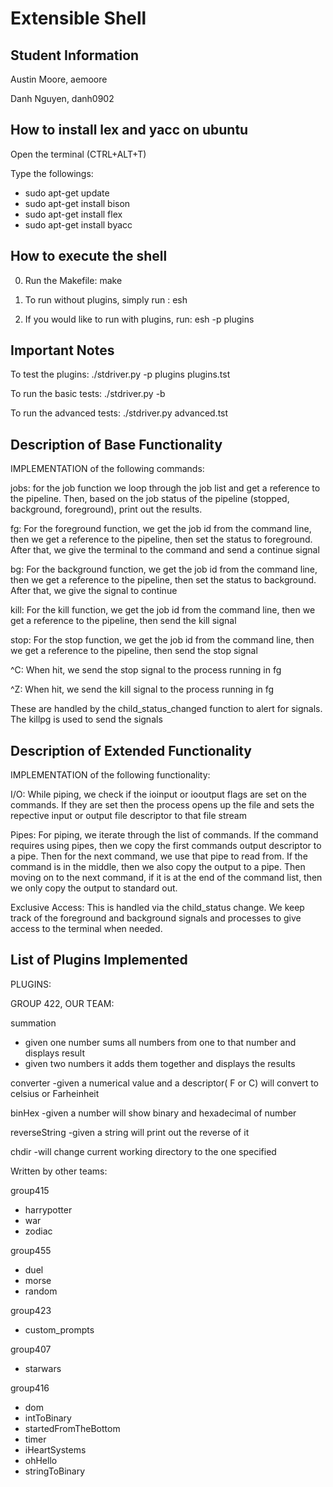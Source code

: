 Extensible Shell
=============

Student Information
-------------------
Austin Moore, aemoore

Danh Nguyen, danh0902

How to install lex and yacc on ubuntu
-------------------------------------
Open the terminal (CTRL+ALT+T)

Type the followings:
- sudo apt-get update
- sudo apt-get install bison
- sudo apt-get install flex
- sudo apt-get install byacc

How to execute the shell
------------------------
0. Run the Makefile: make

1. To run without plugins, simply run : esh

2. If you would like to run with plugins, run: esh -p plugins



Important Notes
---------------
To test the plugins:
./stdriver.py -p plugins plugins.tst

To run the basic tests:
./stdriver.py -b

To run the advanced tests:
./stdriver.py advanced.tst


Description of Base Functionality
---------------------------------
IMPLEMENTATION of the following commands:

jobs:
for the job function we loop through the job list and get a reference to the pipeline.
Then, based on the job status of the pipeline (stopped, background, foreground), print out the results.

fg:
For the foreground function, we get the job id from the command line, then we get a reference
to the pipeline, then set the status to foreground. After that, we give the terminal to the command
and send a continue signal

bg: 
For the background function, we get the job id from the command line, then we get a reference
to the pipeline, then set the status to background. After that, we give the signal to continue

kill: 
For the kill function, we get the job id from the command line, then we get a reference
to the pipeline, then send the kill signal

stop:
For the stop function, we get the job id from the command line, then we get a reference
to the pipeline, then send the stop signal

^C:
When hit, we send the stop signal to the process running in fg

^Z: 
When hit, we send the kill signal to the process running in fg

These are handled by the child_status_changed function to alert for signals.
The killpg is used to send the signals



Description of Extended Functionality
-------------------------------------
IMPLEMENTATION of the following functionality:

I/O:
While piping, we check if the ioinput or iooutput flags are set on the commands.
If they are set then the process opens up the file and sets the repective input or output
file descriptor to that file stream

Pipes:
For piping, we iterate through the list of commands. If the command requires using pipes, then we copy the 
first commands output descriptor to a pipe. Then for the next command, we use that pipe to read from. If the command is in the 
middle, then we also copy the output to a pipe. Then moving on to the next command, if it is at the end of the command
list, then we only copy the output to standard out.

Exclusive Access:
This is handled via the child_status change. We keep track of the foreground and background signals and processes 
to give access to the terminal when needed. 




List of Plugins Implemented
---------------------------

PLUGINS:

GROUP 422, OUR TEAM:

summation
- given one number sums all numbers from one to that number and displays result
- given two numbers it adds them together and displays the results
	
converter
-given a numerical value and a descriptor( F or C) will convert to celsius or Farheinheit
	
binHex
-given a number will show binary and hexadecimal of number

reverseString
-given a string will print out the reverse of it

chdir
-will change current working directory to the one specified

Written by other teams:

group415
- harrypotter
- war
- zodiac

group455
- duel
- morse
- random

group423
- custom_prompts

group407
- starwars

group416
- dom
- intToBinary
- startedFromTheBottom
- timer
- iHeartSystems
- ohHello
- stringToBinary

